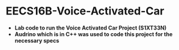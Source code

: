 # EECS16B-Voice-Activated-Car
<b><ul>
  <li>Lab code to run the Voice Activated Car Project (S1XT33N)</li>
  <li>Audrino which is in C++ was used to code this project for the necessary specs</li>
</ul></b>
